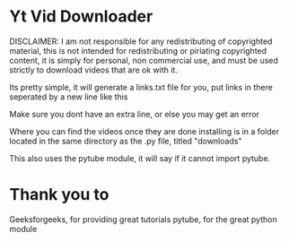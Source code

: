 # Yt Vid Downloader

DISCLAIMER: I am not responsible for any redistributing of copyrighted material, this is not intended for redistributing or piriating copyrighted content, it is simply for personal, non commercial use, and must be used strictly to download videos that are ok with it.

Its pretty simple, it will generate a links.txt file for you, put links in there seperated by a new line
like
this

Make sure you dont have an extra line, or else you may get an error

Where you can find the videos once they are done installing is in a folder located in the same directory as the .py file, titled "downloads"

This also uses the pytube module, it will say if it cannot import pytube.

# Thank you to

Geeksforgeeks, for providing great tutorials
pytube, for the great python module
